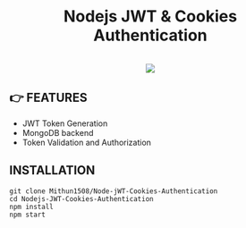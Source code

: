 <div align="center">
	<h1>Nodejs JWT & Cookies Authentication<br><br>
	<img src="https://images.ctfassets.net/23aumh6u8s0i/16VIM0ExdiVtMpEVamzZzG/a0b6699a966257d51fa001ab55ddf5b4/jwt_05">
	</h1>
</div>

## 👉 FEATURES

- JWT Token Generation
- MongoDB backend
- Token Validation and Authorization

##  INSTALLATION

```
git clone Mithun1508/Node-jWT-Cookies-Authentication
cd Nodejs-JWT-Cookies-Authentication
npm install
npm start
```

